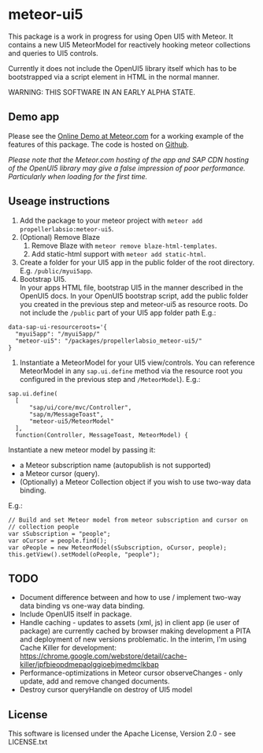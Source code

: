 # meteor-ui5
This package is a work in progress for using Open UI5 with Meteor.  It contains
a new UI5 MeteorModel for reactively hooking meteor collections and queries to
UI5 controls.

Currently it does not include the OpenUI5 library itself which has to be bootstrapped via a script element in HTML in the normal manner.

WARNING: THIS SOFTWARE IN AN EARLY ALPHA STATE.

## Demo app
Please see the [Online Demo at Meteor.com](http://meteor-ui5.meteor.com) for a working example of the features of this package.  The code is hosted on [Github](https://github.com/propellerlabsio/meteor-ui5-demo.git).

*Please note that the Meteor.com hosting of the app and SAP CDN hosting of the
OpenUI5 library may give a false impression of poor performance.  Particularly when loading for the first time.*

## Useage instructions
1. Add the package to your meteor project with ```meteor add propellerlabsio:meteor-ui5```.
1. (Optional) Remove Blaze
    1. Remove Blaze with ```meteor remove blaze-html-templates```.
    2. Add static-html support with ```meteor add static-html```.
1. Create a folder for your UI5 app in the public folder of the root directory.
    E.g. ```/public/myui5app```.
1. Bootstrap UI5.  
In your apps HTML file, bootstrap UI5 in the manner described
in the OpenUI5 docs.  In your OpenUI5 bootstrap script, add the public folder you
created in the previous step and meteor-ui5 as resource roots.  Do not include the
```/public``` part of your UI5 app folder path E.g.:

  ```
  data-sap-ui-resourceroots='{
    "myui5app": "/myui5app/"
    "meteor-ui5": "/packages/propellerlabsio_meteor-ui5/"
  }
  ```
1. Instantiate a MeteorModel for your UI5 view/controls.  You can reference MeteorModel in any ```sap.ui.define``` method via the resource root you configured in the previous step and ```/MeteorModel```).  E.g.:

  ```
  sap.ui.define(
    [
        "sap/ui/core/mvc/Controller",
        "sap/m/MessageToast",
        "meteor-ui5/MeteorModel"
    ],
    function(Controller, MessageToast, MeteorModel) {
  ```
  Instantiate a new meteor model by passing it:
  * a Meteor subscription name (autopublish is not supported)
  * a Meteor cursor (query).
  * (Optionally) a Meteor Collection object if you wish to use two-way data binding.  

  E.g.:

  ```
  // Build and set Meteor model from meteor subscription and cursor on
  // collection people
  var sSubscription = "people";
  var oCursor = people.find();
  var oPeople = new MeteorModel(sSubscription, oCursor, people);
  this.getView().setModel(oPeople, "people");
  ```

## TODO
* Document difference between and how to use / implement two-way data binding vs
one-way data binding.
* Include OpenUI5 itself in package.
* Handle caching - updates to assets (xml, js) in client app (ie user of package) are currently cached by browser making development a PITA and deployment of new versions problematic.  In the interim, I'm using Cache Killer for development: https://chrome.google.com/webstore/detail/cache-killer/jpfbieopdmepaolggioebjmedmclkbap
* Performance-optimizations in Meteor cursor observeChanges - only update, add and remove changed documents.
* Destroy cursor queryHandle on destroy of UI5 model

## License
This software is licensed under the Apache License, Version 2.0 - see LICENSE.txt
